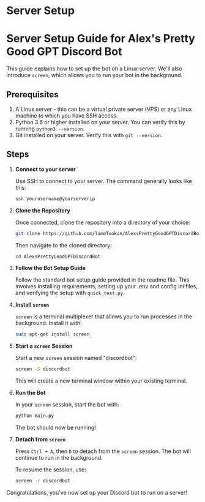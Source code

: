 # Server Setup 
# Server Setup Guide for Alex's Pretty Good GPT Discord Bot

This guide explains how to set up the bot on a Linux server. We'll also introduce `screen`, which allows you to run your bot in the background.

## Prerequisites

1. A Linux server - this can be a virtual private server (VPS) or any Linux machine to which you have SSH access.
2. Python 3.6 or higher installed on your server. You can verify this by running `python3 --version`.
3. Git installed on your server. Verify this with `git --version`.

## Steps

1. **Connect to your server**

    Use SSH to connect to your server. The command generally looks like this:

    ```bash
    ssh yourusername@yourserverip
    ```

2. **Clone the Repository**

    Once connected, clone the repository into a directory of your choice:

    ```bash
    git clone https://github.com/lameTookan/AlexsPrettyGoodGPTDiscordBot/
    ```

    Then navigate to the cloned directory:

    ```bash
    cd AlexsPrettyGoodGPTDIscordBot
    ```

3. **Follow the Bot Setup Guide**

    Follow the standard bot setup guide provided in the readme file. This involves installing requirements, setting up your .env and config.ini files, and verifying the setup with `quick_test.py`.

4. **Install `screen`**

    `screen` is a terminal multiplexer that allows you to run processes in the background. Install it with:

    ```bash
    sudo apt-get install screen
    ```

5. **Start a `screen` Session**

    Start a new `screen` session named "discordbot":

    ```bash
    screen -S discordbot
    ```

    This will create a new terminal window within your existing terminal.

6. **Run the Bot**

    In your `screen` session, start the bot with:

    ```bash
    python main.py
    ```

    The bot should now be running!

7. **Detach from `screen`**

    Press `Ctrl + A`, then `D` to detach from the `screen` session. The bot will continue to run in the background.

    To resume the session, use:

    ```bash
    screen -r discordbot
    ```

Congratulations, you've now set up your Discord bot to run on a server!

